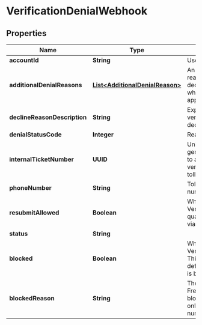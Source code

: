 

# VerificationDenialWebhook


## Properties

| Name | Type | Description | Notes |
|------------ | ------------- | ------------- | -------------|
|**accountId** | **String** | User&#39;s account ID. |  [optional] |
|**additionalDenialReasons** | [**List&lt;AdditionalDenialReason&gt;**](AdditionalDenialReason.md) | An optional list of denial reasons in addition to declineReasonDescription when multiple reasons apply. |  [optional] |
|**declineReasonDescription** | **String** | Explanation for why a verification request was declined. |  [optional] |
|**denialStatusCode** | **Integer** | Reason code for denial. |  [optional] |
|**internalTicketNumber** | **UUID** | Unique identifier (UUID) generated by Bandwidth to assist in tracking the verification status of a toll-free number. |  [optional] |
|**phoneNumber** | **String** | Toll-free telephone number in E.164 format. |  [optional] |
|**resubmitAllowed** | **Boolean** | Whether a Toll-Free Verification request qualifies for resubmission via PUT. |  [optional] |
|**status** | **String** |  |  [optional] |
|**blocked** | **Boolean** | Whether a Toll-Free Verification is blocked. This attribute will only be defined when the number is blocked. |  [optional] |
|**blockedReason** | **String** | The reason why the Toll-Free Verification is blocked. This attribute will only be defined when the number is blocked. |  [optional] |



